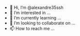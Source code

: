 - 👋 Hi, I’m @alexandre35ssh
- 👀 I’m interested in ...
- 🌱 I’m currently learning ...
- 💞️ I’m looking to collaborate on ...
- 📫 How to reach me ...

<!---
alexandre35ssh/alexandre35ssh is a ✨ special ✨ repository because its `README.md` (this file) appears on your GitHub profile.
You can click the Preview link to take a look at your changes.
--->
